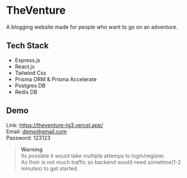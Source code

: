 # TheVenture
A blogging website made for people who want to go on an adventure.  

## Tech Stack
- Express.js
- React.js
- Tailwind Css
- Prisma ORM & Prisma Accelerate 
- Postgres DB
- Redis DB

## Demo 
Link: https://theventure-tg3.vercel.app/  
Email: demo@gmail.com  
Password: 123123

> **Warning**  
> Its possible it would take multiple attemps to login/register.  
> As their is not much traffic so backend would need sometime(1-2 minutes) to get started.

